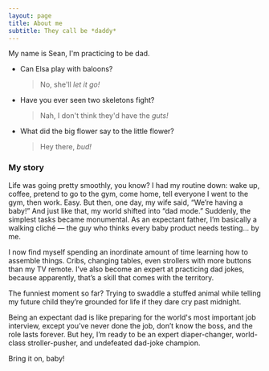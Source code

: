 ```yaml
---
layout: page
title: About me
subtitle: They call be *daddy*
---
```


My name is Sean, I'm practicing to be dad. 

- Can Elsa play with baloons?
  > No, she'll *let it go!*
- Have you ever seen two skeletons fight?
  >Nah, I don't think they'd have the *guts!*
- What did the big flower say to the little flower?
  >Hey there, *bud!*

### My story
Life was going pretty smoothly, you know? I had my routine down: wake up, coffee, pretend to go to the gym, come home, tell everyone I went to the gym, then work. Easy. But then, one day, my wife said, “We’re having a baby!” And just like that, my world shifted into “dad mode.” Suddenly, the simplest tasks became monumental. As an expectant father, I’m basically a walking cliché — the guy who thinks every baby product needs testing... by me.

I now find myself spending an inordinate amount of time learning how to assemble things. Cribs, changing tables, even strollers with more buttons than my TV remote. I’ve also become an expert at practicing dad jokes, because apparently, that’s a skill that comes with the territory.

The funniest moment so far? Trying to swaddle a stuffed animal while telling my future child they’re grounded for life if they dare cry past midnight.

Being an expectant dad is like preparing for the world's most important job interview, except you’ve never done the job, don’t know the boss, and the role lasts forever. But hey, I’m ready to be an expert diaper-changer, world-class stroller-pusher, and undefeated dad-joke champion.

Bring it on, baby!

